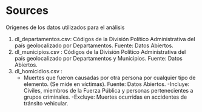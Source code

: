 # Sources

Orígenes de los datos utilizados para el análisis

1. dl_departamentos.csv: Códigos de la División Político Administrativa del país geolocalizado por Departamentos. Fuente: Datos Abiertos.
2. dl_municipios.csv : Códigos de la División Político Administrativa del país geolocalizado por Departamentos y Municipios. Fuente: Datos Abiertos.
3. dl_homicidios.csv :
   - Muertes que fueron causadas por otra persona por cualquier tipo de elemento. (Se mide en víctimas). Fuente: Datos Abiertos.
   -Incluye: Civiles, miembros de la Fuerza Pública y personas pertenecientes a grupos criminales. 
   -Excluye: Muertes ocurridas en accidentes de tránsito vehicular.
